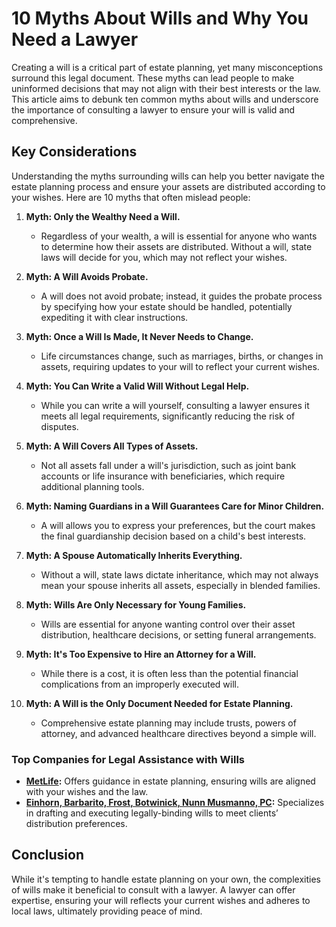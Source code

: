 # 10 Myths About Wills and Why You Need a Lawyer

Creating a will is a critical part of estate planning, yet many misconceptions surround this legal document. These myths can lead people to make uninformed decisions that may not align with their best interests or the law. This article aims to debunk ten common myths about wills and underscore the importance of consulting a lawyer to ensure your will is valid and comprehensive.

## Key Considerations

Understanding the myths surrounding wills can help you better navigate the estate planning process and ensure your assets are distributed according to your wishes. Here are 10 myths that often mislead people:

1. **Myth: Only the Wealthy Need a Will.**
   - Regardless of your wealth, a will is essential for anyone who wants to determine how their assets are distributed. Without a will, state laws will decide for you, which may not reflect your wishes.

2. **Myth: A Will Avoids Probate.**
   - A will does not avoid probate; instead, it guides the probate process by specifying how your estate should be handled, potentially expediting it with clear instructions.

3. **Myth: Once a Will Is Made, It Never Needs to Change.**
   - Life circumstances change, such as marriages, births, or changes in assets, requiring updates to your will to reflect your current wishes.

4. **Myth: You Can Write a Valid Will Without Legal Help.**
   - While you can write a will yourself, consulting a lawyer ensures it meets all legal requirements, significantly reducing the risk of disputes.

5. **Myth: A Will Covers All Types of Assets.**
   - Not all assets fall under a will's jurisdiction, such as joint bank accounts or life insurance with beneficiaries, which require additional planning tools.

6. **Myth: Naming Guardians in a Will Guarantees Care for Minor Children.**
   - A will allows you to express your preferences, but the court makes the final guardianship decision based on a child's best interests.

7. **Myth: A Spouse Automatically Inherits Everything.**
   - Without a will, state laws dictate inheritance, which may not always mean your spouse inherits all assets, especially in blended families.

8. **Myth: Wills Are Only Necessary for Young Families.**
   - Wills are essential for anyone wanting control over their asset distribution, healthcare decisions, or setting funeral arrangements.

9. **Myth: It's Too Expensive to Hire an Attorney for a Will.**
   - While there is a cost, it is often less than the potential financial complications from an improperly executed will.

10. **Myth: A Will is the Only Document Needed for Estate Planning.**
    - Comprehensive estate planning may include trusts, powers of attorney, and advanced healthcare directives beyond a simple will.

### Top Companies for Legal Assistance with Wills

- **[MetLife](/dir/metlife):** Offers guidance in estate planning, ensuring wills are aligned with your wishes and the law.
- **[Einhorn, Barbarito, Frost, Botwinick, Nunn Musmanno, PC](/dir/einhorn_barbarito_frost_botwinick_nunn_musmanno_pc):** Specializes in drafting and executing legally-binding wills to meet clients’ distribution preferences.

## Conclusion

While it's tempting to handle estate planning on your own, the complexities of wills make it beneficial to consult with a lawyer. A lawyer can offer expertise, ensuring your will reflects your current wishes and adheres to local laws, ultimately providing peace of mind.